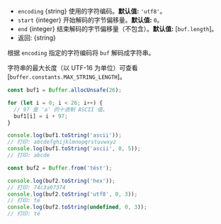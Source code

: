 <!-- YAML
added: v0.1.90
-->

* `encoding` {string} 使用的字符编码。**默认值:** `'utf8'`。
* `start` {integer} 开始解码的字节偏移量。**默认值:** `0`。
* `end` {integer} 结束解码的字节偏移量（不包含）。**默认值:** [`buf.length`]。
* 返回: {string}

根据 `encoding` 指定的字符编码将 `buf` 解码成字符串。

字符串的最大长度（以 UTF-16 为单位）可查看 [`buffer.constants.MAX_STRING_LENGTH`]。

```js
const buf1 = Buffer.allocUnsafe(26);

for (let i = 0; i < 26; i++) {
  // 97 是 'a' 的十进制 ASCII 值。
  buf1[i] = i + 97;
}

console.log(buf1.toString('ascii'));
// 打印: abcdefghijklmnopqrstuvwxyz
console.log(buf1.toString('ascii', 0, 5));
// 打印: abcde

const buf2 = Buffer.from('tést');

console.log(buf2.toString('hex'));
// 打印: 74c3a97374
console.log(buf2.toString('utf8', 0, 3));
// 打印: té
console.log(buf2.toString(undefined, 0, 3));
// 打印: té
```

